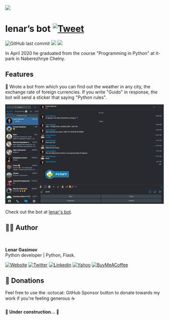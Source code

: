 ![](https://media.giphy.com/media/TRklv98Fvo0Tu/giphy.gif)

# lenar’s bot [![Tweet](https://img.shields.io/twitter/url/http/shields.io.svg?style=social)](https://twitter.com/intent/tweet?&url=https://github.com/lenargasimov/stickerbot&via=lenargasimov&hashtags=python,bot,telegram,developers)

![GitHub last commit](https://img.shields.io/github/last-commit/lenargasimov/stickerbot?style=plastic)
![](https://img.shields.io/github/forks/lenargasimov/stickerbot.svg)
![](https://img.shields.io/github/stars/lenargasimov/stickerbot.svg)

In April 2020 he graduated from the course "Programming in Python" at it-park in Naberezhnye Chelny.

## Features

🔮 Wrote a bot from which you can find out the weather in any city, the exchange rate of foreign currencies. If you 
write "Guido" in response, the bot will send a sticker that saying "Python rules".


![bot](bot.png)

Check out the bot at [lenar's bot](https://t.me/itpytonbot).

## 👨‍💻 Author

<img style="border-radius: 50%" src="https://github.com/lenargasimov.png" width="100px;" alt=""/>
<br>
  
<p>
<b>Lenar Gasimov</b><br>Python developer | Python, Flask.</p>
    
[![Website](https://img.shields.io/badge/Website/Blog-black?&style=for-the-badge&logo=website&logoColor=white)](https://lenargasimov.dev)
[![Twitter](https://img.shields.io/badge/Twitter-1DA1F2?style=for-the-badge&logo=twitter&logoColor=white)](https://twitter.com/lenargasimov)
[![Linkedin](https://img.shields.io/badge/linkedin-%230077B5.svg?&style=for-the-badge&logo=linkedin&logoColor=white)](https://www.linkedin.com/in/lenargasimov)
[![Yahoo](https://img.shields.io/badge/Yahoo-720e9e?style=for-the-badge&logo=yahoo&logoColor=white)](mailto:lenargasimov@yahoo.com)
[![BuyMeACoffee](https://img.shields.io/badge/Buy%20Me%20a%20Coffee-ffdd00?style=for-the-badge&logo=buy-me-a-coffee&logoColor=black)](https://www.buymeacoffee.com/lenargasimov)

## 💸 Donations

Feel free to use the :octocat: GitHub Sponsor button to donate towards my work if you're feeling generous ☕️


#### 🚧 Under construction... 🚧